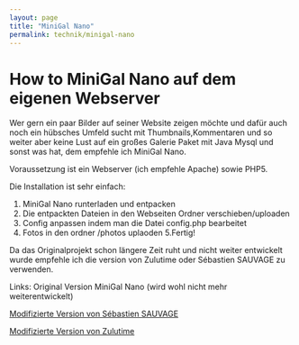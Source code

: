 ```yaml
---
layout: page
title: "MiniGal Nano"
permalink: technik/minigal-nano
---
```



# How to MiniGal Nano auf dem eigenen Webserver

Wer gern ein paar Bilder auf seiner Website zeigen möchte und dafür auch noch ein hübsches Umfeld sucht mit Thumbnails,Kommentaren und so weiter aber keine Lust auf ein großes Galerie Paket mit Java Mysql und sonst was hat, dem empfehle ich MiniGal Nano.

Voraussetzung ist ein Webserver (ich empfehle Apache) sowie PHP5.

Die Installation ist sehr einfach:
1. MiniGal Nano runterladen und entpacken
2. Die entpackten Dateien in den Webseiten Ordner verschieben/uploaden
3. Config anpassen indem man die Datei config.php bearbeitet
4. Fotos in den ordner /photos uplaoden
5.Fertig!

Da das Originalprojekt schon längere Zeit ruht und nicht weiter entwickelt wurde empfehle ich die version von Zulutime oder Sébastien SAUVAGE zu verwenden.


Links:
Original Version MiniGal Nano (wird wohl nicht mehr weiterentwickelt)

[Modifizierte Version von Sébastien SAUVAGE](https://sebsauvage.net/wiki/doku.php?id=minigal_nano_en)

[Modifizierte Version von Zulutime](http://nano.zulutime.net/nano-releases/)
